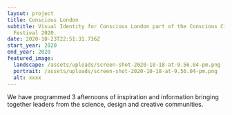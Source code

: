 ```yaml
---
layout: project
title: Conscious London
subtitle: Visual Identity for Conscious London part of the Conscious Cities
  Festival 2020.
date: 2020-10-23T22:51:31.736Z
start_year: 2020
end_year: 2020
featured_image:
  landscape: /assets/uploads/screen-shot-2020-10-18-at-9.56.04-pm.png
  portrait: /assets/uploads/screen-shot-2020-10-18-at-9.56.04-pm.png
  alt: xxxx
---
```

We have programmed 3 afternoons of inspiration and information bringing together leaders from the science, design and creative communities.